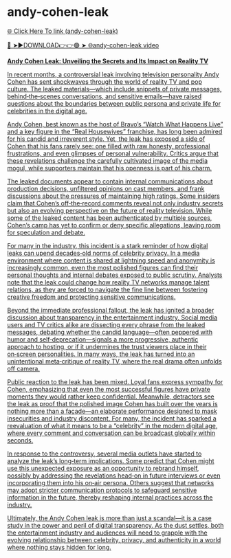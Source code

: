 # andy-cohen-leak

<a href="https://qomlix.cfd/csad"> 🌐 Click Here To link (andy-cohen-leak)

🔴 ➤►DOWNLOAD👉👉🟢 ➤  <a href="https://qomlix.cfd/csad"> 🌐andy-cohen-leak video

**Andy Cohen Leak: Unveiling the Secrets and Its Impact on Reality TV**

In recent months, a controversial leak involving television personality Andy Cohen has sent shockwaves through the world of reality TV and pop culture. The leaked materials—which include snippets of private messages, behind‑the‑scenes conversations, and sensitive emails—have raised questions about the boundaries between public persona and private life for celebrities in the digital age.

Andy Cohen, best known as the host of Bravo’s “Watch What Happens Live” and a key figure in the “Real Housewives” franchise, has long been admired for his candid and irreverent style. Yet, the leak has exposed a side of Cohen that his fans rarely see: one filled with raw honesty, professional frustrations, and even glimpses of personal vulnerability. Critics argue that these revelations challenge the carefully cultivated image of the media mogul, while supporters maintain that his openness is part of his charm.

The leaked documents appear to contain internal communications about production decisions, unfiltered opinions on cast members, and frank discussions about the pressures of maintaining high ratings. Some insiders claim that Cohen’s off‑the‑record comments reveal not only industry secrets but also an evolving perspective on the future of reality television. While some of the leaked content has been authenticated by multiple sources, Cohen’s camp has yet to confirm or deny specific allegations, leaving room for speculation and debate.

For many in the industry, this incident is a stark reminder of how digital leaks can upend decades‑old norms of celebrity privacy. In a media environment where content is shared at lightning speed and anonymity is increasingly common, even the most polished figures can find their personal thoughts and internal debates exposed to public scrutiny. Analysts note that the leak could change how reality TV networks manage talent relations, as they are forced to navigate the fine line between fostering creative freedom and protecting sensitive communications.

Beyond the immediate professional fallout, the leak has ignited a broader discussion about transparency in the entertainment industry. Social media users and TV critics alike are dissecting every phrase from the leaked messages, debating whether the candid language—often peppered with humor and self‑deprecation—signals a more progressive, authentic approach to hosting, or if it undermines the trust viewers place in their on‑screen personalities. In many ways, the leak has turned into an unintentional meta‑critique of reality TV, where the real drama often unfolds off camera.

Public reaction to the leak has been mixed. Loyal fans express sympathy for Cohen, emphasizing that even the most successful figures have private moments they would rather keep confidential. Meanwhile, detractors see the leak as proof that the polished image Cohen has built over the years is nothing more than a façade—an elaborate performance designed to mask insecurities and industry discontent. For many, the incident has sparked a reevaluation of what it means to be a “celebrity” in the modern digital age, where every comment and conversation can be broadcast globally within seconds.

In response to the controversy, several media outlets have started to analyze the leak’s long‑term implications. Some predict that Cohen might use this unexpected exposure as an opportunity to rebrand himself, possibly by addressing the revelations head‑on in future interviews or even incorporating them into his on‑air persona. Others suggest that networks may adopt stricter communication protocols to safeguard sensitive information in the future, thereby reshaping internal practices across the industry.

Ultimately, the Andy Cohen leak is more than just a scandal—it is a case study in the power and peril of digital transparency. As the dust settles, both the entertainment industry and audiences will need to grapple with the evolving relationship between celebrity, privacy, and authenticity in a world where nothing stays hidden for long.
